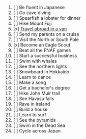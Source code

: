 1. [ ] Be fluent in Japanese
2. [ ] Go cave diving
3. [ ] Spearfish a lobster for dinner
4. [ ] Hike Mount Fuji
5. [x] [Travel abroad in a van](/travel/west-coast-2024)
6. [ ] Send my parents on a cruise
7. [ ] Visit the North or South Pole
8. [x] Become an Eagle Scout
9. [ ] Beat all the FNAF games
10. [ ] Start a successful business
11. [ ] Swim with whales
12. [ ] See the northern lights
13. [ ] Snowboard in Hokkaido
14. [ ] Learn to dance
15. [ ] Make a song
16. [ ] Get a bachelor's degree
17. [ ] Hike John Muir trail
18. [ ] See Havasu falls
19. [ ] Rave in Ireland
20. [ ] Build a house
21. [ ] Learn to surf
22. [ ] See the pyramids
23. [ ] Swim in the Dead Sea
24. [ ] Cycle across Japan